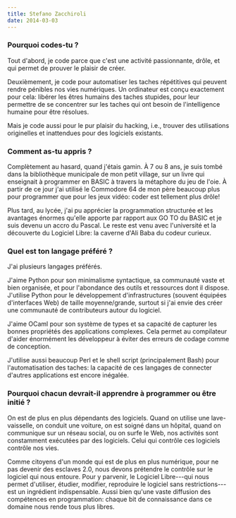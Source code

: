 ```yaml
---
title: Stefano Zacchiroli
date: 2014-03-03
---
```


### Pourquoi codes-tu ?

Tout d'abord, je code parce que c'est une activité passionnante, drôle,
et qui permet de prouver le plaisir de créer.

Deuxièmement, je code pour automatiser les taches répétitives qui
peuvent rendre pénibles nos vies numériques. Un ordinateur est conçu
exactement pour cela: libérer les êtres humains des taches stupides,
pour leur permettre de se concentrer sur les taches qui ont besoin de
l'intelligence humaine pour être résolues.

Mais je code aussi pour le pur plaisir du hacking, i.e., trouver des
utilisations originelles et inattendues pour des logiciels existants.

### Comment as-tu appris ?

Complètement au hasard, quand j'étais gamin. À 7 ou 8 ans, je suis tombé dans la
bibliothèque municipale de mon petit village, sur un livre qui
enseignait à programmer en BASIC à travers la métaphore du jeu de l'oie.
À partir de ce jour j'ai utilisé le Commodore 64 de mon père beaucoup
plus pour programmer que pour les jeux vidéo: coder est tellement plus
drôle!

Plus tard, au lycée, j'ai pu apprécier la programmation structurée et
les avantages énormes qu'elle apporte par rapport aux GO TO du BASIC et
je suis devenu un accro du Pascal. Le reste est venu avec l'université
et la découverte du Logiciel Libre: la caverne d'Ali Baba du codeur
curieux.

### Quel est ton langage préféré ?

J'ai plusieurs langages préférés.

J'aime Python pour son minimalisme syntactique, sa communauté vaste et
bien organisée, et pour l'abondance des outils et ressources dont il
dispose. J'utilise Python pour le développement d'infrastructures
(souvent équipées d'interfaces Web) de taille moyenne/grande, surtout si
j'ai envie des créer une communauté de contributeurs autour du logiciel.

J'aime OCaml pour son système de types et sa capacité de capturer les
bonnes propriétés des applications complexes. Cela permet au compilateur
d'aider énormément les développeur à éviter des erreurs de codage comme
de conception.

J'utilise aussi beaucoup Perl et le shell script (principalement Bash)
pour l'automatisation des taches: la capacité de ces langages de
connecter d'autres applications est encore inégalée.

### Pourquoi chacun devrait-il apprendre à programmer ou être initié ?

On est de plus en plus dépendants des logiciels. Quand on utilise une
lave-vaisselle, on conduit une voiture, on est soigné dans un hôpital,
quand on communique sur un réseau social, ou on surfe le Web, nos
activités sont constamment exécutées par des logiciels. Celui qui
contrôle ces logiciels contrôle nos vies.

Comme citoyens d'un monde qui est de plus en plus numérique, pour ne pas
devenir des esclaves 2.0, nous devons prétendre le contrôle sur le
logiciel qui nous entoure. Pour y parvenir, le Logiciel Libre---qui nous
permet d'utiliser, étudier, modifier, reproduire le logiciel sans
restrictions---est un ingrédient indispensable. Aussi bien qu'une vaste
diffusion des compétences en programmation: chaque bit de connaissance
dans ce domaine nous rende tous plus libres.
